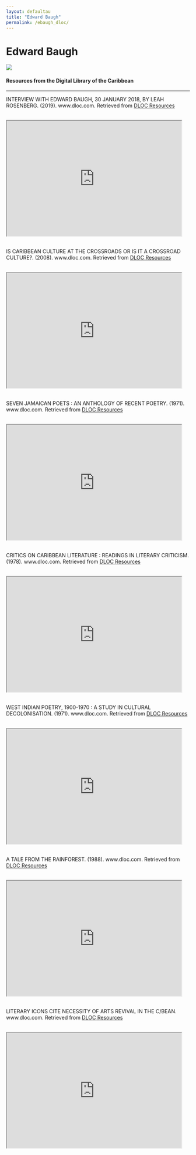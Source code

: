```yaml
---
layout: defaultau
title: "Edward Baugh"
permalink: /ebaugh_dloc/
---
```

<!-- partial:index.partial.html -->
<div class="content">
    <h1>Edward Baugh</h1>
    <div class="quote">
        <div><img src="https://www.amacad.org/sites/default/files/person/headshots/Baugh_Headshot.jpg" class="logo"></div>
    </div>
    <body>
    <h4>Resources from the Digital Library of the Caribbean</h4><hr>
    <div class="container-mt-5">
      <div class="row">
            <div class="col-md-6">
                <p>INTERVIEW WITH EDWARD BAUGH, 30 JANUARY 2018, BY LEAH ROSENBERG. (2019). www.dloc.com. Retrieved from <a href="https://www.dloc.com/AA00067926/00001/pdf" target="_blank">DLOC Resources</a></p><br>
                <iframe width="95%" height="315" src="https://www.dloc.com/AA00067926/00001/pdf"></iframe>
                <br>
                <br>
        </div>
      <div class="col-md-6">
            <p>IS CARIBBEAN CULTURE AT THE CROSSROADS OR IS IT A CROSSROAD CULTURE?. (2008). www.dloc.com. Retrieved from <a href="https://www.dloc.com/CA00100664/00001/images" target="_blank">DLOC Resources</a></p><br>
            <iframe width="95%" height="315" src="https://www.dloc.com/CA00100664/00001/images"></iframe>
            <br>
            <br>
        </div>
        </div>
    <div class="container-mt-5">
      <div class="row">
            <div class="col-md-6">
                <p>SEVEN JAMAICAN POETS : AN ANTHOLOGY OF RECENT POETRY. (1971). www.dloc.com. Retrieved from <a href="https://www.dloc.com/AA00030529/00001/images" target="_blank">DLOC Resources</a></p><br>
                <iframe width="95%" height="315" src="https://www.dloc.com/AA00030529/00001/images"></iframe>
                <br>
                <br>
        </div>
        <div class="col-md-6">
            <p>CRITICS ON CARIBBEAN LITERATURE : READINGS IN LITERARY CRITICISM. (1978). www.dloc.com. Retrieved from <a href="https://www.dloc.com/AA00030465/00001/images" target="_blank">DLOC Resources</a></p><br>
            <iframe width="95%" height="315" src="https://www.dloc.com/AA00030465/00001/images"></iframe>
            <br>
            <br>
        </div>
        </div>
    <div class="container-mt-5">
      <div class="row">
            <div class="col-md-6">
                <p>WEST INDIAN POETRY, 1900-1970 : A STUDY IN CULTURAL DECOLONISATION. (1971). www.dloc.com. Retrieved from <a href="https://www.dloc.com/AA00030469/00001/images" target="_blank">DLOC Resources</a></p><br>
                <iframe width="95%" height="315" src="https://www.dloc.com/AA00030469/00001/images"></iframe>
                <br>
                <br>
        </div>
      <div class="col-md-6">
            <p>A TALE FROM THE RAINFOREST. (1988). www.dloc.com. Retrieved from <a href="https://www.dloc.com/AA00030534/00001/images" target="_blank">DLOC Resources</a></p><br>
            <iframe width="95%" height="315" src="https://www.dloc.com/AA00030534/00001/images"></iframe>
            <br>
            <br>
        </div>
        </div>
    <div class="container-mt-5">
      <div class="row">
            <div class="col-md-6">
                <p>LITERARY ICONS CITE NECESSITY OF ARTS REVIVAL IN THE C/BEAN. www.dloc.com. Retrieved from <a href="https://www.dloc.com/CA00100787/00001/images" target="_blank">DLOC Resources</a></p><br>
                <iframe width="95%" height="315" src="https://www.dloc.com/CA00100787/00001/images"></iframe>
                <br>
                <br>
        </div>
    </body> 
          </div>
  <!-- partial -->
<script src='https://cdnjs.cloudflare.com/ajax/libs/jquery/3.1.1/jquery.min.js'></script><script  src="{{ site.baseurl }}/assets/js/authorscript.js"></script>
